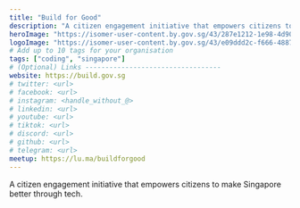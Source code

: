 ```yaml
---
title: "Build for Good"
description: "A citizen engagement initiative that empowers citizens to make Singapore better through tech."
heroImage: "https://isomer-user-content.by.gov.sg/43/287e1212-1e98-4d90-8bc7-01fe4441d334/AIP_EVE_OGP_20241130_QE-WEB_0091%20(1).jpg"
logoImage: "https://isomer-user-content.by.gov.sg/43/e09ddd2c-f666-4887-9d98-5a62c52d80c0/BFG_Logo.png"
# Add up to 10 tags for your organisation
tags: ["coding", "singapore"]
# (Optional) Links ----------------------------------
website: https://build.gov.sg
# twitter: <url>
# facebook: <url>
# instagram: <handle_without_@>
# linkedin: <url>
# youtube: <url>
# tiktok: <url>
# discord: <url>
# github: <url>
# telegram: <url>
meetup: https://lu.ma/buildforgood
---
```


A citizen engagement initiative that empowers citizens to make Singapore better through tech.
